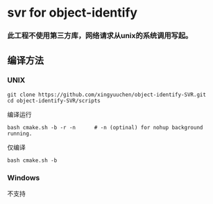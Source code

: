# svr for object-identify
### 此工程不使用第三方库，网络请求从unix的系统调用写起。
## 编译方法

### UNIX
```
git clone https://github.com/xingyuuchen/object-identify-SVR.git
cd object-identify-SVR/scripts
```
编译运行
```
bash cmake.sh -b -r -n      # -n (optinal) for nohup background running.
```
仅编译
```
bash cmake.sh -b
```

### Windows
不支持
